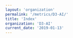 ```yaml
---
layout: 'organization'
permalink: '/metrics/D3-AI/'
title: 'Index'
organization: 'D3-AI'
current_date: '2019-01-13'
---
```

